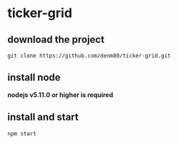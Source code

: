 # ticker-grid

## download the project
```
git clone https://github.com/denm80/ticker-grid.git
```

## install node

**nodejs v5.11.0 or higher is required**

## install and start
```
npm start
```
